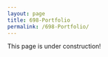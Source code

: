 ```yaml
---
layout: page
title: 698-Portfolio
permalink: /698-Portfolio/
---
```

This page is under construction!
